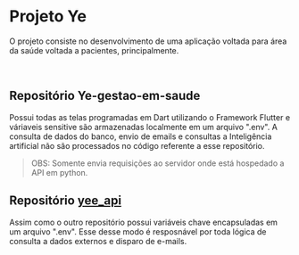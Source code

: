 # Projeto Ye

O projeto consiste no desenvolvimento de uma aplicação voltada para área da saúde voltada a pacientes, principalmente.

<br>

## Repositório Ye-gestao-em-saude

Possui todas as telas programadas em Dart utilizando o Framework Flutter e váriaveis sensitive são armazenadas localmente em um arquivo ".env". A consulta de dados do banco, envio de emails e consultas a Inteligência artificial não são processados no código referente a esse repositório. 

> OBS: Somente envia requisições ao servidor onde está hospedado a API em python.

## Repositório <a href="https://github.com/leonardocardenuto/yee_api">yee_api</a>

Assim como o outro repositório possui variáveis chave encapsuladas em um arquivo ".env". Esse desse modo é resposnável por toda lógica de consulta a dados externos e disparo de e-mails.

